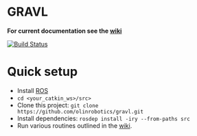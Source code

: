 # GRAVL

**For current documentation see the [wiki](https://github.com/olinrobotics/Tractor/wiki)**

[![Build Status](https://travis-ci.org/olinrobotics/gravl.svg?branch=master)](https://travis-ci.org/olinrobotics/gravl)


# Quick setup

- Install [ROS](http://wiki.ros.org/)
- `cd <your_catkin_ws>/src>`
- Clone this project: `git clone https://github.com/olinrobotics/gravl.git`
- Install dependencies: `rosdep install -iry --from-paths src`
- Run various routines outlined in the [wiki](https://github.com/olinrobotics/Tractor/wiki).
